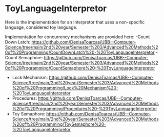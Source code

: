 # ToyLanguageInterpretor
Here is the implementation for an Interpretor that uses a non-specific language, considered toy language.

Implementation for concurrency mechanisms are provided here:
-Count Down Latch: https://github.com/DenisaToarcas/UBB--Computer-Science/tree/main/2nd%20year/Semester%203/Advanced%20Methods%20of%20Programming/CountDownLatch%20-%20ToyLanguageInterpretor
-Count Semaphore: https://github.com/DenisaToarcas/UBB--Computer-Science/tree/main/2nd%20year/Semester%203/Advanced%20Methods%20of%20Programming/CountSemaphore%20-%20ToyLanguageInterpretor
- Lock Mechanism: https://github.com/DenisaToarcas/UBB--Computer-Science/tree/main/2nd%20year/Semester%203/Advanced%20Methods%20of%20Programming/Lock%20Mechanism%20-%20ToyLanguageInterpretor
- Procedures: https://github.com/DenisaToarcas/UBB--Computer-Science/tree/main/2nd%20year/Semester%203/Advanced%20Methods%20of%20Programming/Procedures%20-%20ToyLanguageInterpretor
- Toy Semaphore: https://github.com/DenisaToarcas/UBB--Computer-Science/tree/main/2nd%20year/Semester%203/Advanced%20Methods%20of%20Programming/ToySemaphore%20-%20ToyLanguageInterpretor
